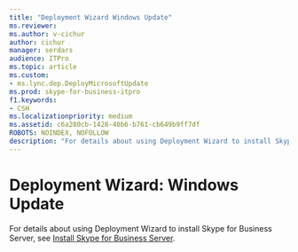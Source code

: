 ```yaml
---
title: "Deployment Wizard Windows Update"
ms.reviewer: 
ms.author: v-cichur
author: cichur
manager: serdars
audience: ITPro
ms.topic: article
ms.custom:
- ms.lync.dep.DeployMicrosoftUpdate
ms.prod: skype-for-business-itpro
f1.keywords:
- CSH
ms.localizationpriority: medium
ms.assetid: c6a280cb-1428-40b6-b761-cb649b9ff7df
ROBOTS: NOINDEX, NOFOLLOW
description: "For details about using Deployment Wizard to install Skype for Business Server, see Install Skype for Business Server."
---
```


# Deployment Wizard: Windows Update
 
For details about using Deployment Wizard to install Skype for Business Server, see [Install Skype for Business Server](../../../deploy/install/install.md).
  

